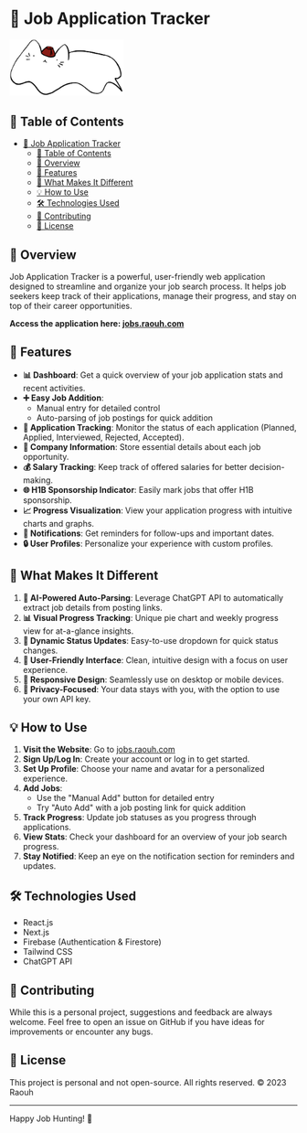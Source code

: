 # 🚀 Job Application Tracker

<img src="public/img/cat.png" alt="drawing" width="200"/>

## 📌 Table of Contents

- [🚀 Job Application Tracker](#-job-application-tracker)
  - [📌 Table of Contents](#-table-of-contents)
  - [🌟 Overview](#-overview)
  - [🎯 Features](#-features)
  - [🌈 What Makes It Different](#-what-makes-it-different)
  - [💡 How to Use](#-how-to-use)
  - [🛠️ Technologies Used](#️-technologies-used)
  - [🤝 Contributing](#-contributing)
  - [📄 License](#-license)

## 🌟 Overview

Job Application Tracker is a powerful, user-friendly web application designed to streamline and organize your job search process. It helps job seekers keep track of their applications, manage their progress, and stay on top of their career opportunities.

**Access the application here: [jobs.raouh.com](https://jobs.raouh.com)**

## 🎯 Features

- **📊 Dashboard**: Get a quick overview of your job application stats and recent activities.
- **➕ Easy Job Addition**:
  - Manual entry for detailed control
  - Auto-parsing of job postings for quick addition
- **📅 Application Tracking**: Monitor the status of each application (Planned, Applied, Interviewed, Rejected, Accepted).
- **💼 Company Information**: Store essential details about each job opportunity.
- **💰 Salary Tracking**: Keep track of offered salaries for better decision-making.
- **🌐 H1B Sponsorship Indicator**: Easily mark jobs that offer H1B sponsorship.
- **📈 Progress Visualization**: View your application progress with intuitive charts and graphs.
- **🔔 Notifications**: Get reminders for follow-ups and important dates.
- **🔒 User Profiles**: Personalize your experience with custom profiles.

## 🌈 What Makes It Different

1. **🤖 AI-Powered Auto-Parsing**: Leverage ChatGPT API to automatically extract job details from posting links.
2. **📊 Visual Progress Tracking**: Unique pie chart and weekly progress view for at-a-glance insights.
3. **🔄 Dynamic Status Updates**: Easy-to-use dropdown for quick status changes.
4. **🎨 User-Friendly Interface**: Clean, intuitive design with a focus on user experience.
5. **📱 Responsive Design**: Seamlessly use on desktop or mobile devices.
6. **🔐 Privacy-Focused**: Your data stays with you, with the option to use your own API key.

## 💡 How to Use

1. **Visit the Website**: Go to [jobs.raouh.com](https://jobs.raouh.com)
2. **Sign Up/Log In**: Create your account or log in to get started.
3. **Set Up Profile**: Choose your name and avatar for a personalized experience.
4. **Add Jobs**:
   - Use the "Manual Add" button for detailed entry
   - Try "Auto Add" with a job posting link for quick addition
5. **Track Progress**: Update job statuses as you progress through applications.
6. **View Stats**: Check your dashboard for an overview of your job search progress.
7. **Stay Notified**: Keep an eye on the notification section for reminders and updates.

## 🛠️ Technologies Used

- React.js
- Next.js
- Firebase (Authentication & Firestore)
- Tailwind CSS
- ChatGPT API

## 🤝 Contributing

While this is a personal project, suggestions and feedback are always welcome. Feel free to open an issue on GitHub if you have ideas for improvements or encounter any bugs.

## 📄 License

This project is personal and not open-source. All rights reserved. © 2023 Raouh

---

Happy Job Hunting! 🎉
